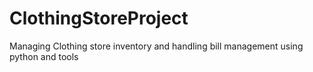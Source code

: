 # ClothingStoreProject
Managing Clothing store inventory  and handling bill management using python and  tools
